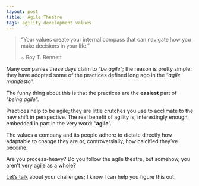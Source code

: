 ```yaml
---
layout: post
title:  Agile Theatre
tags: agility development values
---
```


> “Your values create your internal compass that can navigate how you make decisions in your life.”
> 
> ~ Roy T. Bennett

Many companies these days claim to “_be agile_”; the reason is pretty simple: they have adopted some of the practices defined long ago in the “_agile manifesto_”.

The funny thing about this is that the practices are the **easiest** part of “_being agile_”.

Practices help to be agile; they are little crutches you use to acclimate to the new shift in perspective. The real benefit of agility is, interestingly enough, embedded in part in the very word: “**agile**”.

The values a company and its people adhere to dictate directly how adaptable to change they are or, controversially, how calcified they’ve become.

Are you process-heavy? Do you follow the agile theatre, but somehow, you aren’t very agile as a whole?

[Let’s talk](https://meetings-eu1.hubspot.com/enrique-comba-riepenhausen) about your challenges; I know I can help you figure this out.